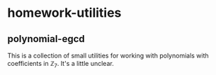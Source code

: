 # homework-utilities

## polynomial-egcd

This is a collection of small utilities for working with polynomials with coefficients in $\mathbb{Z}_7$. It's a little unclear.
